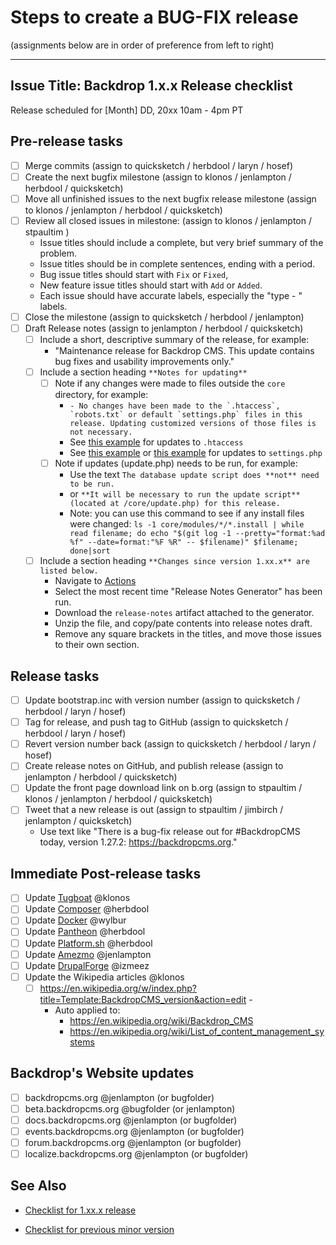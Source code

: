 Steps to create a BUG-FIX release
==================================
(assignments below are in order of preference from left to right)

---
Issue Title:   Backdrop 1.x.x Release checklist
---

Release scheduled for [Month] DD, 20xx 10am - 4pm PT

## Pre-release tasks

- [ ] Merge commits (assign to quicksketch / herbdool / laryn / hosef)
- [ ] Create the next bugfix milestone (assign to klonos / jenlampton / herbdool / quicksketch)
- [ ] Move all unfinished issues to the next bugfix release milestone (assign to klonos / jenlampton / herbdool / quicksketch)
- [ ] Review all closed issues in milestone: (assign to klonos / jenlampton / stpaultim )
  * Issue titles should include a complete, but very brief summary of the problem.
  * Issue titles should be in complete sentences, ending with a period.
  * Bug issue titles should start with `Fix` or `Fixed`,
  * New feature issue titles should start with `Add` or `Added`.
  * Each issue should have accurate labels, especially the "type - " labels.
- [ ] Close the milestone (assign to quicksketch / herbdool / jenlampton)
- [ ] Draft Release notes (assign to jenlampton / herbdool / quicksketch)
  - [ ] Include a short, descriptive summary of the release, for example:
    * "Maintenance release for Backdrop CMS. This update contains bug fixes and usability improvements only."
  - [ ] Include a section heading `**Notes for updating**`
    - [ ] Note if any changes were made to files outside the `core` directory, for example:
      * ``- No changes have been made to the `.htaccess`, `robots.txt` or default `settings.php` files in this release. Updating customized versions of those files is not necessary.``
      * See [this example](https://github.com/backdrop/backdrop/releases/tag/1.18.0) for updates to `.htaccess`
      * See [this example](https://github.com/backdrop/backdrop/releases/tag/1.16.0) or [this example](https://github.com/backdrop/backdrop/releases/tag/1.14.0) for updates to `settings.php`
    - [ ] Note if updates (update.php) needs to be run, for example:
      * Use the text `The database update script does **not** need to be run.`
      * or `**It will be necessary to run the update script** (located at /core/update.php) for this release.`
      * Note: you can use this command to see if any install files were changed:
      `ls -1 core/modules/*/*.install | while read filename; do echo "$(git log -1 --pretty="format:%ad %f" --date=format:"%F %R" -- $filename)" $filename; done|sort`
  - [ ] Include a section heading `**Changes since version 1.xx.x** are listed below.`
    * Navigate to [Actions](https://github.com/backdrop/backdrop-issues/actions)
    * Select the most recent time "Release Notes Generator" has been run.
    * Download the `release-notes` artifact attached to the generator.
    * Unzip the file, and copy/pate contents into release notes draft.
    * Remove any square brackets in the titles, and move those issues to their own section.

## Release tasks

- [ ] Update bootstrap.inc with version number (assign to quicksketch / herbdool / laryn / hosef)
- [ ] Tag for release, and push tag to GitHub (assign to quicksketch / herbdool / laryn / hosef)
- [ ] Revert version number back (assign to quicksketch / herbdool / laryn / hosef)
- [ ] Create release notes on GitHub, and publish release (assign to jenlampton / herbdool / quicksketch)
- [ ] Update the front page download link on b.org (assign to stpaultim / klonos / jenlampton / herbdool / quicksketch)
- [ ] Tweet that a new release is out (assign to stpaultim / jimbirch / jenlampton / quicksketch)
  - Use text like "There is a bug-fix release out for #BackdropCMS today, version 1.27.2: https://backdropcms.org."

## Immediate Post-release tasks

- [ ] Update [Tugboat](https://github.com/backdrop/backdrop-issues/wiki/Update:-Tugboat) @klonos
- [ ] Update [Composer](https://github.com/backdrop/backdrop-issues/wiki/Update:-Composer) @herbdool
- [ ] Update [Docker](https://github.com/backdrop/backdrop-issues/wiki/Update:-Docker-Image) @wylbur
- [ ] Update [Pantheon](https://github.com/backdrop/backdrop-issues/wiki/Update:-Pantheon-Upstream) @herbdool
- [ ] Update [Platform.sh](https://github.com/backdrop/backdrop-issues/wiki/Update:-Platform.sh-Template) @herbdool
- [ ] Update [Amezmo](https://github.com/backdrop/backdrop-issues/wiki/Update:-Amezmo) @jenlampton
- [ ] Update [DrupalForge](https://github.com/backdrop/backdrop-issues/wiki/Update:-Drupal-Forge-(devpanel)-Template) @izmeez
- [ ] Update the Wikipedia articles @klonos
  - [ ] https://en.wikipedia.org/w/index.php?title=Template:BackdropCMS_version&action=edit - 
    * Auto applied to:
      * https://en.wikipedia.org/wiki/Backdrop_CMS
      * https://en.wikipedia.org/wiki/List_of_content_management_systems

## Backdrop's Website updates
<!-- If this release does NOT accompany a minor release: -->

- [ ] backdropcms.org @jenlampton (or bugfolder)
- [ ] beta.backdropcms.org @bugfolder (or jenlampton)
- [ ] docs.backdropcms.org @jenlampton (or bugfolder)
- [ ] events.backdropcms.org @jenlampton (or bugfolder)
- [ ] forum.backdropcms.org @jenlampton (or bugfolder)
- [ ] localize.backdropcms.org @jenlampton (or bugfolder)

## See Also

<!-- If this release DOES accompany a minor release: -->
- [Checklist for 1.xx.x release]()
<!-- If this is a security release: -->
- [Checklist for previous minor version]()

